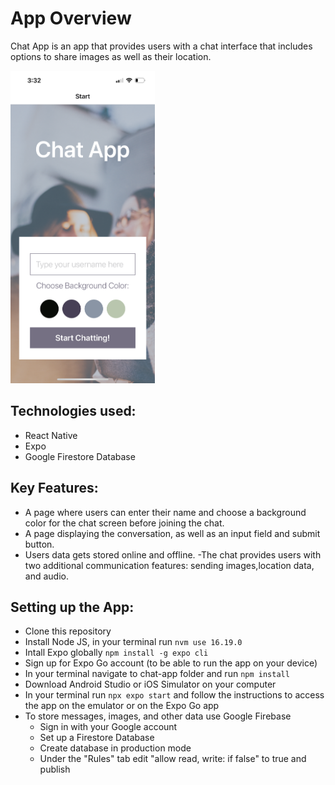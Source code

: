 # App Overview

Chat App is an app that provides users with a chat interface that includes options to share images as well as their location.

<img src=img/chatappimg.PNG height="500"/>

## Technologies used:

- React Native
- Expo
- Google Firestore Database

## Key Features:

- A page where users can enter their name and choose a background color for the chat screen before joining the chat.
- A page displaying the conversation, as well as an input field and submit button.
- Users data gets stored online and offline.
  -The chat provides users with two additional communication features: sending images,location data, and audio.

## Setting up the App:

- Clone this repository
- Install Node JS, in your terminal run `nvm use 16.19.0`
- Intall Expo globally `npm install -g expo cli`
- Sign up for Expo Go account (to be able to run the app on your device)
- In your terminal navigate to chat-app folder and run `npm install`
- Download Android Studio or iOS Simulator on your computer
- In your terminal run `npx expo start` and follow the instructions to access the app on the emulator or on the Expo Go app
- To store messages, images, and other data use Google Firebase
  - Sign in with your Google account
  - Set up a Firestore Database
  - Create database in production mode
  - Under the "Rules" tab edit "allow read, write: if false" to true and publish
